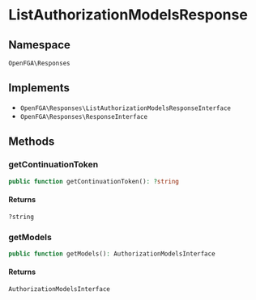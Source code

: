 # ListAuthorizationModelsResponse


## Namespace
`OpenFGA\Responses`

## Implements
* `OpenFGA\Responses\ListAuthorizationModelsResponseInterface`
* `OpenFGA\Responses\ResponseInterface`

## Methods
### getContinuationToken

```php
public function getContinuationToken(): ?string
```



#### Returns
`?string` 

### getModels

```php
public function getModels(): AuthorizationModelsInterface
```



#### Returns
`AuthorizationModelsInterface` 

